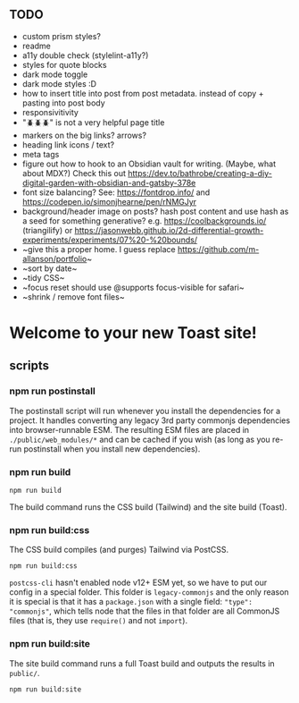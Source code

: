 ## TODO

- custom prism styles?
- readme
- a11y double check (stylelint-a11y?)
- styles for quote blocks
- dark mode toggle
- dark mode styles :D
- how to insert title into post from post metadata. instead of copy + pasting into post body
- responsivitivity
- "🪲🪲🪲" is not a very helpful page title
- markers on the big links? arrows?
- heading link icons / text?
- meta tags
- figure out how to hook to an Obsidian vault for writing. (Maybe, what about MDX?) Check this out https://dev.to/bathrobe/creating-a-diy-digital-garden-with-obsidian-and-gatsby-378e
- font size balancing? See: https://fontdrop.info/ and https://codepen.io/simonjhearne/pen/rNMGJyr
- background/header image on posts? hash post content and use hash as a seed for something generative? e.g. https://coolbackgrounds.io/ (triangilify) or https://jasonwebb.github.io/2d-differential-growth-experiments/experiments/07%20-%20bounds/
- ~give this a proper home. I guess replace https://github.com/m-allanson/portfolio~
- ~sort by date~
- ~tidy CSS~
- ~focus reset should use @supports focus-visible for safari~
- ~shrink / remove font files~

# Welcome to your new Toast site!

## scripts

### npm run postinstall

The postinstall script will run whenever you install the dependencies for a project. It handles converting any legacy 3rd party commonjs dependencies into browser-runnable ESM. The resulting ESM files are placed in `./public/web_modules/*` and can be cached if you wish (as long as you re-run postinstall when you install new dependencies).

### npm run build

```shell
npm run build
```

The build command runs the CSS build (Tailwind) and the site build (Toast).

### npm run build:css

The CSS build compiles (and purges) Tailwind via PostCSS.

```shell
npm run build:css
```

`postcss-cli` hasn't enabled node v12+ ESM yet, so we have to put our config in a special folder. This folder is `legacy-commonjs` and the only reason it is special is that it has a `package.json` with a single field: `"type": "commonjs"`, which tells node that the files in that folder are all CommonJS files (that is, they use `require()` and not `import`).

### npm run build:site

The site build command runs a full Toast build and outputs the results in `public/`.

```shell
npm run build:site
```
